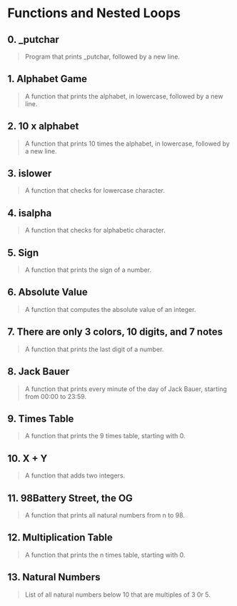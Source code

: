 # **Functions and Nested Loops**

## 0. _putchar
> Program that prints _putchar, followed by a new line.

## 1. Alphabet Game
> A function that prints the alphabet, in lowercase, followed by a new line.

## 2. 10 x alphabet
> A function that prints 10 times the alphabet, in lowercase, followed by a new line.

## 3. islower
> A function that checks for lowercase character.

## 4. isalpha
> A function that checks for alphabetic character.

## 5. Sign
> A function that prints the sign of a number.

## 6. Absolute Value
> A function that computes the absolute value of an integer.

## 7. There are only 3 colors, 10 digits, and 7 notes
> A function that prints the last digit of a number.

## 8. Jack Bauer
> A function that prints every minute of the day of Jack Bauer, starting from 00:00 to 23:59.

## 9. Times Table
> A function that prints the 9 times table, starting with 0.

## 10. X + Y
> A function that adds two integers.

## 11. 98Battery Street, the OG
> A function that prints all natural numbers from n to 98.

## 12. Multiplication Table
> A function that prints the n times table, starting with 0.

## 13. Natural Numbers
> List of all natural numbers below 10 that are multiples of 3 0r 5.


